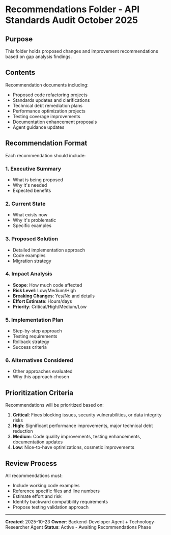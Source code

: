 # Recommendations Folder - API Standards Audit October 2025

## Purpose
This folder holds proposed changes and improvement recommendations based on gap analysis findings.

## Contents
Recommendation documents including:
- Proposed code refactoring projects
- Standards updates and clarifications
- Technical debt remediation plans
- Performance optimization projects
- Testing coverage improvements
- Documentation enhancement proposals
- Agent guidance updates

## Recommendation Format
Each recommendation should include:

### 1. Executive Summary
- What is being proposed
- Why it's needed
- Expected benefits

### 2. Current State
- What exists now
- Why it's problematic
- Specific examples

### 3. Proposed Solution
- Detailed implementation approach
- Code examples
- Migration strategy

### 4. Impact Analysis
- **Scope**: How much code affected
- **Risk Level**: Low/Medium/High
- **Breaking Changes**: Yes/No and details
- **Effort Estimate**: Hours/days
- **Priority**: Critical/High/Medium/Low

### 5. Implementation Plan
- Step-by-step approach
- Testing requirements
- Rollback strategy
- Success criteria

### 6. Alternatives Considered
- Other approaches evaluated
- Why this approach chosen

## Prioritization Criteria
Recommendations will be prioritized based on:
1. **Critical**: Fixes blocking issues, security vulnerabilities, or data integrity risks
2. **High**: Significant performance improvements, major technical debt reduction
3. **Medium**: Code quality improvements, testing enhancements, documentation updates
4. **Low**: Nice-to-have optimizations, cosmetic improvements

## Review Process
All recommendations must:
- Include working code examples
- Reference specific files and line numbers
- Estimate effort and risk
- Identify backward compatibility requirements
- Propose testing validation approach

---
**Created**: 2025-10-23
**Owner**: Backend-Developer Agent + Technology-Researcher Agent
**Status**: Active - Awaiting Recommendations Phase
